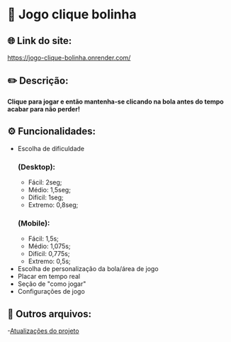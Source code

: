 # 🔴 Jogo clique bolinha

## 🌐 Link do site:
https://jogo-clique-bolinha.onrender.com/

## ✏️ Descrição:
**Clique para jogar e então mantenha-se clicando na bola antes do tempo acabar para não perder!**

## ⚙️ Funcionalidades:
- Escolha de dificuldade 
    ### (Desktop):
    - Fácil: 2seg;
    - Médio: 1,5seg;
    - Difícil: 1seg;
    - Extremo: 0,8seg;     
    ### (Mobile):
    - Fácil: 1,5s;
    - Médio: 1,075s;
    - Difícil: 0,775s;
    - Extremo: 0,5s;
- Escolha de personalização da bola/área de jogo
- Placar em tempo real
- Seção de "como jogar"
- Configurações de jogo

## 📁 Outros arquivos:
-[Atualizações do projeto](CHANGELOG.md)